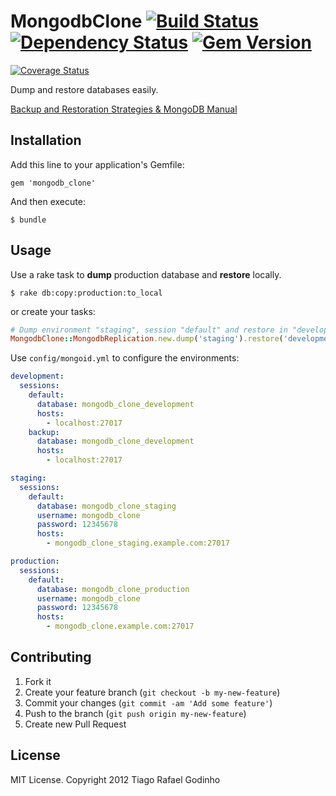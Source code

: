 # MongodbClone [![Build Status](https://travis-ci.org/tiagogodinho/mongodb_clone.png?branch=master)](https://travis-ci.org/tiagogodinho/mongodb_clone) [![Dependency Status](https://gemnasium.com/tiagogodinho/mongodb_clone.png)](https://gemnasium.com/tiagogodinho/mongodb_clone) [![Gem Version](https://badge.fury.io/rb/mongodb_clone.png)](http://badge.fury.io/rb/mongodb_clone)

[![Coverage Status](https://coveralls.io/repos/tiagogodinho/mongodb_clone/badge.png)](https://coveralls.io/r/tiagogodinho/mongodb_clone)

Dump and restore databases easily.

[Backup and Restoration Strategies & MongoDB Manual](http://docs.mongodb.org/manual/administration/backups/#database-dumps)

## Installation

Add this line to your application's Gemfile:

    gem 'mongodb_clone'

And then execute:

    $ bundle

## Usage

Use a rake task to **dump** production database and **restore** locally.


    $ rake db:copy:production:to_local

or create your tasks:

``` ruby
# Dump environment "staging", session "default" and restore in "development" environment, session "backup"
MongodbClone::MongodbReplication.new.dump('staging').restore('development', 'backup')
```

Use `config/mongoid.yml` to configure the environments:

``` yml
development:
  sessions:
    default:
      database: mongodb_clone_development
      hosts:
        - localhost:27017
    backup:
      database: mongodb_clone_development
      hosts:
        - localhost:27017

staging:
  sessions:
    default:
      database: mongodb_clone_staging
      username: mongodb_clone
      password: 12345678
      hosts:
        - mongodb_clone_staging.example.com:27017

production:
  sessions:
    default:
      database: mongodb_clone_production
      username: mongodb_clone
      password: 12345678
      hosts:
        - mongodb_clone.example.com:27017
```

## Contributing

1. Fork it
2. Create your feature branch (`git checkout -b my-new-feature`)
3. Commit your changes (`git commit -am 'Add some feature'`)
4. Push to the branch (`git push origin my-new-feature`)
5. Create new Pull Request

## License

MIT License. Copyright 2012 Tiago Rafael Godinho
